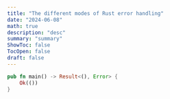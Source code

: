 ```yaml
---
title: "The different modes of Rust error handling"
date: "2024-06-08"
math: true
description: "desc"
summary: "summary"
ShowToc: false
TocOpen: false
draft: false
---
```


<!--
we have nice errors for user stuff, and panics
create nice backtraces.

however, for production shit, you _want_ to get a
backtrace along with a detailed log of the error
that happened, along with precise line numbers
and other diagnostic information

i think a nice way would be tracing+err thingy

because tracing creates an implicit stack trace through
its tracing. tracing has a `record_error` which works well.
might want to discuss how to get line numbers this way though

https://sabrinajewson.org/blog/errors
https://www.lpalmieri.com/posts/error-handling-rust/#summary
https://www.sheshbabu.com/posts/rust-error-handling/

maybe talk about the "modes" of error handling, namely:
- user facing
- dev facing
- logging for debugging
- crashing the application?
- retry loops?

how the fuck do i start this post.

who is the audience? i'm guessing folk who have
at least some experience writing rust, and have experienced
this pain point in the past.
-->

<!--
# References

[^1]: https://sabrinajewson.org/blog/errors
[^2]: https://www.lpalmieri.com/posts/error-handling-rust/
[^3]: https://www.sheshbabu.com/posts/rust-error-handling/
-->



```rust
pub fn main() -> Result<(), Error> {
    Ok(())
}
```
